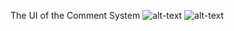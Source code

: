 The UI of the Comment System
![alt-text](https://user-images.githubusercontent.com/25549794/60752915-45472e80-9fe9-11e9-9acc-57b395e727a2.png)
![alt-text](https://user-images.githubusercontent.com/25549794/60752954-e8984380-9fe9-11e9-8fd8-694c423ac0b1.png)

